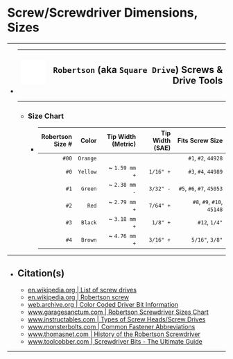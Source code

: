 <!-- https://github.com/mcavallo-git/Coding/blob/main/hardware/screws-screwdrivers/robertson-square-drive_dimensions-sizes.md -->

# Screw/Screwdriver Dimensions, Sizes

***

- | ![screw-head-robertson-icon.white.svg](images/screw-head-robertson-icon.white.svg) | <h2>`Robertson` (aka `Square Drive`) Screws & Drive Tools</h2> |
  | ---------------------------------------------------------------------------------: | -------------------------------------------------------------: |
  ***
  - ### Size Chart
    - | Robertson<br />Size # |    Color | Tip Width<br />(Metric) | Tip Width<br />(SAE) |            Fits Screw Size |
      | --------------------: | -------: | ----------------------: | -------------------: | -------------------------: |
      |                 `#00` | `Orange` |                         |                      |        `#1`, `#2`, `44928` |
      |                  `#0` | `Yellow` |           ~ `1.59 mm +` |            `1/16" +` |        `#3`, `#4`, `44989` |
      |                  `#1` |  `Green` |           ~ `2.38 mm -` |            `3/32" -` |  `#5`, `#6`, `#7`, `45053` |
      |                  `#2` |    `Red` |           ~ `2.79 mm +` |            `7/64" +` | `#8`, `#9`, `#10`, `45148` |
      |                  `#3` |  `Black` |           ~ `3.18 mm +` |             `1/8" +` |              `#12`, `1/4"` |
      |                  `#4` |  `Brown` |           ~ `4.76 mm +` |            `3/16" +` |            `5/16"`, `3/8"` |

***

- ## Citation(s)
  - [en.wikipedia.org | List of screw drives](https://en.wikipedia.org/wiki/List_of_screw_drives)
  - [en.wikipedia.org | Robertson screw](https://en.wikipedia.org/wiki/Robertson_screw)
  - [web.archive.org | Color Coded Driver Bit Information](https://web.archive.org/web/20081122103624/http://www.mcfeelys.com/tech/dbs.aspx)
  - [www.garagesanctum.com | Robertson Screwdriver Sizes Chart](https://www.garagesanctum.com/size-chart/screwdriver-sizes-chart/#ftoc-heading-3)
  - [www.instructables.com | Types of Screw Heads/Screw Drives](https://www.instructables.com/Types-of-Screw-Heads/)
  - [www.monsterbolts.com | Common Fastener Abbreviations](https://monsterbolts.com/pages/abbreviations)
  - [www.thomasnet.com | History of the Robertson Screwdriver](https://www.thomasnet.com/articles/hardware/robertson-screwdriver-history)
  - [www.toolcobber.com | Screwdriver Bits - The Ultimate Guide](https://www.toolcobber.com.au/power-tools/drilling/accessories/screwdriver-bits/)

***
